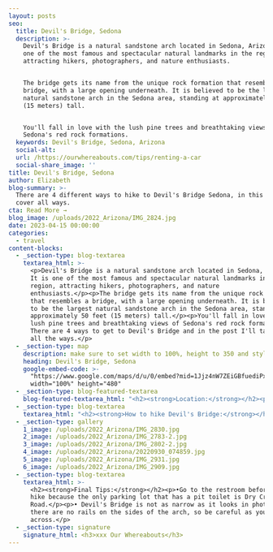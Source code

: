 ```yaml
---
layout: posts
seo:
  title: Devil's Bridge, Sedona
  description: >-
    Devil's Bridge is a natural sandstone arch located in Sedona, Arizona. It is
    one of the most famous and spectacular natural landmarks in the region,
    attracting hikers, photographers, and nature enthusiasts.


    The bridge gets its name from the unique rock formation that resembles a
    bridge, with a large opening underneath. It is believed to be the largest
    natural sandstone arch in the Sedona area, standing at approximately 50 feet
    (15 meters) tall.


    You'll fall in love with the lush pine trees and breathtaking views of
    Sedona's red rock formations.
  keywords: Devil's Bridge, Sedona, Arizona
  social-alt:
  url: /https://ourwhereabouts.com/tips/renting-a-car
  social-share_image: ''
title: Devil's Bridge, Sedona
author: Elizabeth
blog-summary: >-
  There are 4 different ways to hike to Devil's Bridge Sedona, in this post I
  cover all ways.
cta: Read More →
blog_image: /uploads/2022_Arizona/IMG_2824.jpg
date: 2023-04-15 00:00:00
categories:
  - travel
content-blocks:
  - _section-type: blog-textarea
    textarea_html: >-
      <p>Devil's Bridge is a natural sandstone arch located in Sedona, Arizona.
      It is one of the most famous and spectacular natural landmarks in the
      region, attracting hikers, photographers, and nature
      enthusiasts.</p><p>The bridge gets its name from the unique rock formation
      that resembles a bridge, with a large opening underneath. It is believed
      to be the largest natural sandstone arch in the Sedona area, standing at
      approximately 50 feet (15 meters) tall.</p><p>You'll fall in love with the
      lush pine trees and breathtaking views of Sedona's red rock formations.
      There are 4 ways to get to Devil's Bridge and in the post I'll talk about
      all the ways.</p>
  - _section-type: map
    description: make sure to set width to 100%, height to 350 and style to border 2
    heading: Devil's Bridge, Sedona
    google-embed-code: >-
      "https://www.google.com/maps/d/u/0/embed?mid=1Jjz4nW7ZEiGBfuediPxvevSjo2jQIsQ&ehbc=2E312F"
      width="100%" height="480"
  - _section-type: blog-featured-textarea
    blog-featured-textarea_html: "<h2><strong>Location:</strong></h2><p>Located in Sedona, Arizona.<br />•Page: 159 miles (255 km)<br />•Phoenix: 121 miles (194 km)<br />•Las Vegas: 287 miles (461 km)</p><p>\_</p><h2><strong>Entrance Fee:</strong></h2><p>The trailhead and access to the bridge are open to the public without charge.</p><p>\_</p><h2><strong>Best Season to hike:</strong></h2><p>The best time for this hike is October-April when the temperature is cooler and the crowds are fewer.</p><p>\_</p><h2><strong>Best time of the day to hike:</strong></h2><p>Start hiking before sunrise for 2 reasons; one being it has the best lighting, and the second reason is that you beat the crowds. Devil's Bridge is a popular hike and if you'd like to capture a photo on the bridge you will have to wait in line. (We started at 7 AM).</p>"
  - _section-type: blog-textarea
    textarea_html: "<h2><strong>How to hike Devil's Bridge:</strong></h2><p>There are a few ways to hike Devil's Bridge:</p><h2><strong>1. HIGH CLEARANCE CAR (4x4):</strong></h2><p>\_</p><h2>A. Trailhead: Devils Bridge Trailhead</h2><p><br /><strong>Length:&nbsp;</strong>2 miles (3.2 km)<br /><strong>Elevation Gain:&nbsp;</strong>400-500 feet<br /><strong>Duration:&nbsp;</strong>1-2 hours<br /><strong>Difficulty: </strong>Easy-Moderate<br /><strong>Parking: </strong>Cost $5<br /><strong>Option Rating:</strong> #1</p><p><em>If you can't find parking here, you'll need to park at&nbsp;<strong>Dry Creek Road Parking Lot</strong></em></p><h2>B. Trailhead: Dry Creek Road Parking Lot</h2><p><br /><strong>Length: </strong>4.6 miles (7.4 km)<br /><strong>Elevation Gain:&nbsp;</strong>400-500 feet<br /><strong>Duration: </strong>2.5 hours<br /><strong>Difficulty: </strong>Moderate<br /><strong>Parking: </strong>Fills up quickly, if you don't arrive before 7 AM, it might be full.<br /><strong>Option Rating:</strong> #3</p><p>We don't recommend this because people have complained that the path is boring, with no shade and very dusty, as other 4x4 vehicles will pass you.</p><p>\_</p><h2><strong>REGULAR&nbsp; 2-WHEEL CAR:</strong></h2><p>\_</p><h2>A. Trailhead: Mescal Trailhead.</h2><p>From the parking lot, you'll follow Mescal Trail into the woods and go on the Chuckwagon trail until you get to Dry Creek Road<br /><strong>Length:&nbsp;</strong> 4.2 miles (6.7 km)<br /><strong>Elevation Gain:&nbsp;</strong>400-500 feet<br /><strong>Duration:&nbsp;</strong>2 hours<br /><strong>Difficulty: </strong>Easy-Moderate<br /><strong>Parking: </strong>Free, but limited<br /><strong>Option Rating:</strong> #2</p><p><strong>✨This is the BEST option for those who don't have a 4x4!</strong></p><p>\_</p><h2>B. Boynton Pass Road</h2><p><strong>Length:&nbsp;</strong>&nbsp;5 miles (8 km)<br /><strong>Elevation Gain:&nbsp;</strong>400-500 feet<br /><strong>Duration:&nbsp;</strong>3 hours<br /><strong>Difficulty: </strong>Moderate<br /><strong>Parking: </strong>Free<br /><strong>Option Rating:</strong> #4</p><p>We don't recommend this because people have complained that the path is boring, with no shade and very dusty, as other 4x4 vehicles will pass you.</p><p>\_</p>"
  - _section-type: gallery
    1_image: /uploads/2022_Arizona/IMG_2830.jpg
    2_image: /uploads/2022_Arizona/IMG_2783-2.jpg
    3_image: /uploads/2022_Arizona/IMG_2802-2.jpg
    4_image: /uploads/2022_Arizona/20220930_074859.jpg
    5_image: /uploads/2022_Arizona/IMG_2931.jpg
    6_image: /uploads/2022_Arizona/IMG_2909.jpg
  - _section-type: blog-textarea
    textarea_html: >-
      <h2><strong>Final Tips:</strong></h2><p>•Go to the restroom before the
      hike because the only parking lot that has a pit toilet is Dry Creek
      Road.</p><p>• Devil's Bridge is not as narrow as it looks in photos but
      there are no rails on the sides of the arch, so be careful as you walk
      across.</p>
  - _section-type: signature
    signature_html: <h3>xxx Our Whereabouts</h3>
---
```

